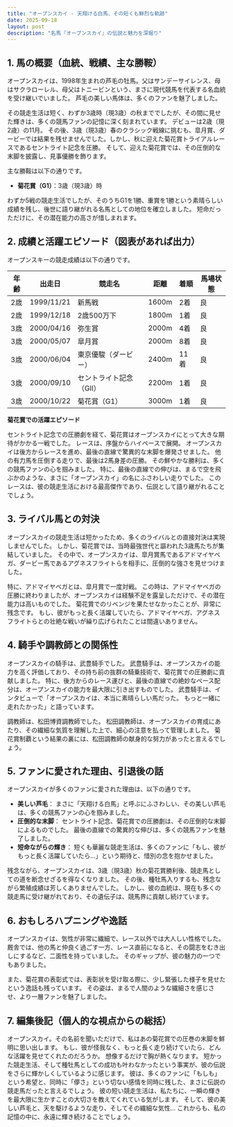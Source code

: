 ```yaml
---
title: "オープンスカイ - 天翔ける白馬、その短くも鮮烈な軌跡"
date: 2025-09-18
layout: post
description: "名馬『オープンスカイ』の伝説と魅力を深堀り"
---
```


## 1. 馬の概要（血統、戦績、主な勝鞍）

オープンスカイは、1998年生まれの芦毛の牡馬。父はサンデーサイレンス、母はサクラローレル、母父はトニービンという、まさに現代競馬を代表する名血統を受け継いでいました。  芦毛の美しい馬体は、多くのファンを魅了しました。

その競走生活は短く、わずか3歳時（現3歳）の秋まででしたが、その間に見せた輝きは、多くの競馬ファンの記憶に深く刻まれています。  デビューは2歳（現2歳）の11月。  その後、3歳（現3歳）春のクラシック戦線に挑むも、皐月賞、ダービーでは結果を残せませんでした。しかし、秋に迎えた菊花賞トライアルレースであるセントライト記念を圧勝。  そして、迎えた菊花賞では、その圧倒的な末脚を披露し、見事優勝を飾ります。

主な勝鞍は以下の通りです。

* **菊花賞（G1）**：3歳（現3歳）時

わずか5戦の競走生活でしたが、そのうちG1を1勝、重賞を1勝という素晴らしい成績を残し、後世に語り継がれる名馬としての地位を確立しました。  短命だっただけに、その潜在能力の高さが惜しまれます。


## 2. 成績と活躍エピソード（図表があれば出力）

オープンスキーの競走成績は以下の通りです。

| 年齢 | 出走日       | 競走名           | 距離   | 着順 | 馬場状態 |
|-----|---------------|--------------------|--------|-----|---------|
| 2歳  | 1999/11/21    | 新馬戦           | 1600m  | 2着 | 良       |
| 2歳  | 1999/12/18    | 2歳500万下       | 1800m  | 1着 | 良       |
| 3歳  | 2000/04/16    | 弥生賞           | 2000m  | 4着 | 良       |
| 3歳  | 2000/05/07    | 皐月賞           | 2000m  | 8着 | 良       |
| 3歳  | 2000/06/04    | 東京優駿（ダービー）| 2400m  | 11着| 良       |
| 3歳  | 2000/09/10    | セントライト記念（GII）| 2200m  | 1着 | 良       |
| 3歳  | 2000/10/22    | 菊花賞（G1）       | 3000m  | 1着 | 良       |


**菊花賞での活躍エピソード**

セントライト記念での圧勝劇を経て、菊花賞はオープンスカイにとって大きな期待がかかる一戦でした。  レースは、序盤からハイペースで展開。  オープンスカイは後方からレースを進め、最後の直線で驚異的な末脚を爆発させました。  他の有力馬を圧倒する走りで、最後は2馬身差の圧勝。  その鮮やかな勝利は、多くの競馬ファンの心を掴みました。  特に、最後の直線での伸びは、まるで空を飛ぶかのような、まさに「オープンスカイ」の名にふさわしい走りでした。  このレースは、彼の競走生活における最高傑作であり、伝説として語り継がれることでしょう。


## 3. ライバル馬との対決

オープンスカイの競走生活は短かったため、多くのライバルとの直接対決は実現しませんでした。  しかし、菊花賞では、当時最強世代と謳われた3歳馬たちが集結していました。  その中で、オープンスカイは、皐月賞馬であるアドマイヤベガ、ダービー馬であるアグネスフライトらを相手に、圧倒的な強さを見せつけました。

特に、アドマイヤベガとは、皐月賞で一度対戦。  この時は、アドマイヤベガの圧勝に終わりましたが、オープンスカイは経験不足を露呈しただけで、その潜在能力は高いものでした。  菊花賞でのリベンジを果たせなかったことが、非常に残念です。  もし、彼がもっと長く活躍していたら、アドマイヤベガ、アグネスフライトらとの壮絶な戦いが繰り広げられたことは間違いありません。


## 4. 騎手や調教師との関係性

オープンスカイの騎手は、武豊騎手でした。  武豊騎手は、オープンスカイの能力を高く評価しており、その持ち前の抜群の騎乗技術で、菊花賞での圧勝劇に貢献しました。  特に、後方からのレース運びと、最後の直線での絶妙なペース配分は、オープンスカイの能力を最大限に引き出すものでした。  武豊騎手は、インタビューで「オープンスカイは、本当に素晴らしい馬だった。  もっと一緒に走れたかった」と語っています。

調教師は、松田博資調教師でした。  松田調教師は、オープンスカイの育成にあたり、その繊細な気質を理解した上で、細心の注意を払って管理しました。  菊花賞制覇という結果の裏には、松田調教師の献身的な努力があったと言えるでしょう。


## 5. ファンに愛された理由、引退後の話

オープンスカイが多くのファンに愛された理由は、以下の通りです。

* **美しい芦毛**： まさに「天翔ける白馬」と呼ぶにふさわしい、その美しい芦毛は、多くの競馬ファンの心を掴みました。
* **圧倒的な末脚**： セントライト記念、菊花賞での圧勝劇は、その圧倒的な末脚によるものでした。  最後の直線での驚異的な伸びは、多くの競馬ファンを魅了しました。
* **短命ながらの輝き**： 短くも華麗な競走生活は、多くのファンに「もし、彼がもっと長く活躍していたら…」という期待と、惜別の念を抱かせました。

残念ながら、オープンスカイは、3歳（現3歳）秋の菊花賞勝利後、競走馬としての道を断念せざるを得なくなりました。  その後、種牡馬入りするも、残念ながら繁殖成績は芳しくありませんでした。  しかし、彼の血統は、現在も多くの競走馬に受け継がれており、その遺伝子は、競馬界に貢献し続けています。


## 6. おもしろハプニングや逸話

オープンスカイは、気性が非常に繊細で、レース以外では大人しい性格でした。  厩舎では、他の馬と仲良く過ごす一方、レース直前になると、その闘志をむき出しにするなど、二面性を持っていました。  そのギャップが、彼の魅力の一つでもありました。

また、菊花賞の表彰式では、表彰状を受け取る際に、少し緊張した様子を見せたという逸話も残っています。  その姿は、まるで人間のような繊細さを感じさせ、より一層ファンを魅了しました。


## 7. 編集後記（個人的な視点からの総括）

オープンスカイ。その名前を聞いただけで、私はあの菊花賞での圧巻の末脚を鮮明に思い出します。  もし、彼が怪我なく、もっと長く走り続けていたら、どんな活躍を見せてくれたのだろうか。  想像するだけで胸が熱くなります。  短かった競走生活、そして種牡馬としての成功も叶わなかったという事実が、彼の伝説をさらに輝かしくしているように感じます。  彼は、多くのファンに「もしも」という希望と、同時に「儚さ」という切ない感情を同時に残した、まさに伝説の競走馬だったと言えるでしょう。  彼の短い競走生活は、私たちに、一瞬の輝きを最大限に生かすことの大切さを教えてくれている気がします。  そして、彼の美しい芦毛と、天を駆けるような走り、そしてその繊細な気性…  これからも、私の記憶の中に、永遠に輝き続けることでしょう。
